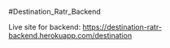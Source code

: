 #Destination_Ratr_Backend

Live site for backend: https://destination-ratr-backend.herokuapp.com/destination
